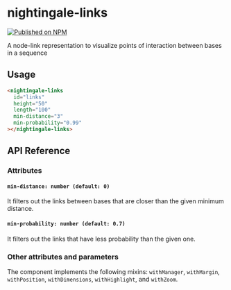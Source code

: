 # nightingale-links

[![Published on NPM](https://img.shields.io/npm/v/@nightingale-elements/nightingale-links.svg)](https://www.npmjs.com/package/@nightingale-elements/nightingale-links)

A node-link representation to visualize points of interaction between bases in a sequence

## Usage

```html
<nightingale-links
  id="links"
  height="50"
  length="100"
  min-distance="3"
  min-probability="0.99"
></nightingale-links>
```

## API Reference

### Attributes

#### `min-distance: number (default: 0)`

It filters out the links between bases that are closer than the given minimum distance.

#### `min-probability: number (default: 0.7)`

It filters out the links that have less probability than the given one.

### Other attributes and parameters

The component implements the following mixins: `withManager`, `withMargin`, `withPosition`, `withDimensions`, `withHighlight`, and `withZoom`.
